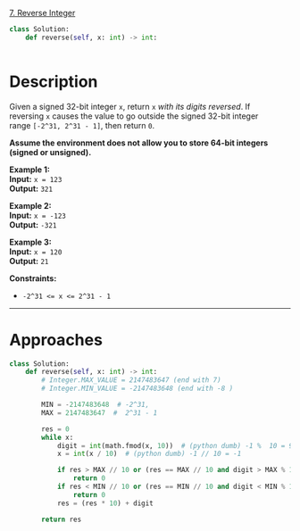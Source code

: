 [7. Reverse Integer](https://leetcode.com/problems/reverse-integer/)

```python
class Solution:
    def reverse(self, x: int) -> int:
        
```

# Description

Given a signed 32-bit integer `x`, return `x` _with its digits reversed_. If reversing `x` causes the value to go outside the signed 32-bit integer range `[-2^31, 2^31 - 1]`, then return `0`.

**Assume the environment does not allow you to store 64-bit integers (signed or unsigned).**

**Example 1:**  
**Input:** `x = 123`  
**Output:** `321`

**Example 2:**  
**Input:** `x = -123`  
**Output:** `-321`  

**Example 3:**  
**Input:** `x = 120`  
**Output:** `21`  

**Constraints:**
- `-2^31 <= x <= 2^31 - 1`

---



# Approaches

```python
class Solution:
    def reverse(self, x: int) -> int:
        # Integer.MAX_VALUE = 2147483647 (end with 7)
        # Integer.MIN_VALUE = -2147483648 (end with -8 )

        MIN = -2147483648  # -2^31,
        MAX = 2147483647  #  2^31 - 1

        res = 0
        while x:
            digit = int(math.fmod(x, 10))  # (python dumb) -1 %  10 = 9
            x = int(x / 10)  # (python dumb) -1 // 10 = -1

            if res > MAX // 10 or (res == MAX // 10 and digit > MAX % 10):
                return 0
            if res < MIN // 10 or (res == MIN // 10 and digit < MIN % 10):
                return 0
            res = (res * 10) + digit

        return res

```